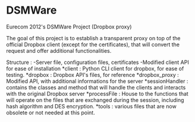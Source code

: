DSMWare
=======

Eurecom 2012's DSMWare Project (Dropbox proxy)

The goal of this project is to establish a transparent proxy on top of the official Dropbox client (except for the certificates), that will convert the request and offer additional functionalities.

Structure : 
  -Server file, configuration files, certificates
  -Modified client API for ease of installation
  *client : Python CLI client for dropbox, for ease of testing.
  *dropbox : Dropbox API's files, for reference
  *dropbox_proxy : Modified API, with additional informations for the server
  *sessionHandler : contains the classes and method that will handle the clients and interacts with the original Dropbox server
  *processFile : House to the functions that will operate on the files that are exchanged during the session, including hash algorithm and DES encryption.
  *tools : various files that are now obsolete or not needed at this point.